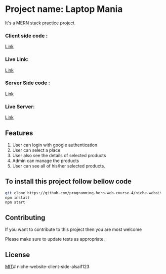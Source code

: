 ﻿# Project name: Laptop Mania

It's a MERN stack practice project.

### Client side code : 
<a href="https://github.com/programming-hero-web-course-4/niche-website-client-side-alsaif123">Link</a>
### Live Link:  
<a href="https://laptop-mania.web.app/">Link</a>
### Server Side code : 
<a href="https://github.com/programming-hero-web-course-4/niche-website-server-side-alsaif123">Link</a> 

### Live Server:
<a href="https://secret-headland-63766.herokuapp.com/ ">Link</a> 

## Features

1. User can login with google authentication 
2. User can select a place 
3. User also see the details of selected products
4. Admin can manage the products
5. User can see all of his/her selected products.

## To install this project follow bellow code  

```bash 
git clone https://github.com/programming-hero-web-course-4/niche-website-client-side-alsaif123.git
npm install
npm start
```

## Contributing
If you want to contribute to this project then you are most welcome

Please make sure to update tests as appropriate.

## License
[MIT](https://choosealicense.com/licenses/mit/)# niche-website-client-side-alsaif123

